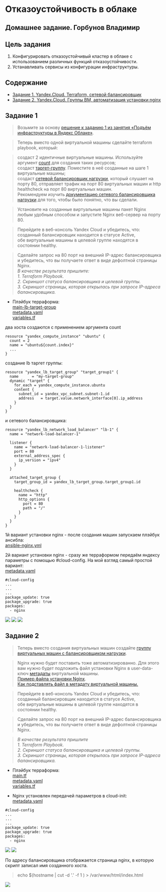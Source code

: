 # Отказоустойчивость в облаке
## Домашнее задание. Горбунов Владимир

## Цель задания
1. Конфигурировать отказоустойчивый кластер в облаке с использованием различных функций отказоустойчивости. 
2. Устанавливать сервисы из конфигурации инфраструктуры.

## Содержание

- [Задание 1. Yandex.Cloud. Terraform, сетевой балансировщик](#Задание-1)
- [Задание 2. Yandex.Cloud. Группы ВМ, автоматизация установки nginx](#Задание-2)  



## Задание 1
> Возьмите за основу [решение к заданию 1 из занятия «Подъём инфраструктуры в Яндекс Облаке»](https://github.com/netology-code/sdvps-homeworks/blob/main/7-03.md#задание-1).

> Теперь вместо одной виртуальной машины сделайте terraform playbook, который: </br>

> создаст 2 идентичные виртуальные машины. Используйте аргумент [count](https://www.terraform.io/docs/language/meta-arguments/count.html) для создания таких ресурсов; </br>
создаст [таргет-группу](https://registry.terraform.io/providers/yandex-cloud/yandex/latest/docs/resources/lb_target_group). Поместите в неё созданные на шаге 1 виртуальные машины; </br>
создаст [сетевой балансировщик нагрузки](https://registry.terraform.io/providers/yandex-cloud/yandex/latest/docs/resources/lb_network_load_balancer), который слушает на порту 80, отправляет трафик на порт 80 виртуальных машин и http healthcheck на порт 80 виртуальных машин.</br>
Рекомендуем изучить [документацию сетевого балансировщика нагрузки](https://cloud.yandex.ru/docs/network-load-balancer/quickstart) для того, чтобы было понятно, что вы сделали.

> Установите на созданные виртуальные машины пакет Nginx любым удобным способом и запустите Nginx веб-сервер на порту 80.

> Перейдите в веб-консоль Yandex Cloud и убедитесь, что: </br>
созданный балансировщик находится в статусе Active, </br>
обе виртуальные машины в целевой группе находятся в состоянии healthy.

> Сделайте запрос на 80 порт на внешний IP-адрес балансировщика и убедитесь, что вы получаете ответ в виде дефолтной страницы Nginx. </br>
*В качестве результата пришлите:*</br>
*1. Terraform Playbook.*</br>
*2. Скриншот статуса балансировщика и целевой группы.*</br>
*3. Скриншот страницы, которая открылась при запросе IP-адреса балансировщика.*</br>

- Плэйбук терраформа:</br>
[main-lb-target-group](./main-lb-target-group)</br>
[metadata.yaml](./metadata.yaml)</br>
[variables.tf](./variables.tf)

два хоста создаются с применением аргумента count
```
resource "yandex_compute_instance" "ubuntu" {
  count = 2
  name = "ubuntu${count.index}"
  ...
}
```
создание lb таргет группы:
```
resource "yandex_lb_target_group" "target_group1" {
  name      = "my-target-group"
  dynamic "target" {
    for_each = yandex_compute_instance.ubuntu
    content {
      subnet_id = yandex_vpc_subnet.subnet-1.id
      address   = target.value.network_interface[0].ip_address
    }
  }
}
```
и сетевого балансировщика:
```
resource "yandex_lb_network_load_balancer" "lb-1" {
  name = "network-load-balancer-1"

  listener {
    name = "network-load-balancer-1-listener"
    port = 80
    external_address_spec {
      ip_version = "ipv4"
    }
  }

  attached_target_group {
    target_group_id = yandex_lb_target_group.target_group1.id

    healthcheck {
      name = "http"
      http_options {
        port = 80
        path = "/"
      }
    }
  }
}
```
1й вариант установки nginx - после создания машин запускаем плэйбук ансибла:</br>
[ansible-nginx.yml](./ansible-nginx.yml)

2й вариант установки nginx - сразу же терраформом передаём яндексу параметры с помощью #cloud-config. На мой взгляд самый простой вариант:</br>
[metadata.yaml](./metadata.yaml)
```
#cloud-config
...
...
...
package_update: true
package_upgrade: true
packages:
  - nginx
```

![](./img/task1.png)
![](./img/task1-1.jpg)
![](./img/task1-2.jpg)


## Задание 2
> Теперь вместо создания виртуальных машин создайте [группу виртуальных машин с балансировщиком нагрузки](https://cloud.yandex.ru/docs/compute/operations/instance-groups/create-with-balancer).

> Nginx нужно будет поставить тоже автоматизированно. Для этого вам нужно будет подложить файл установки Nginx в user-data-ключ [метадаты](https://cloud.yandex.ru/docs/compute/concepts/vm-metadata) виртуальной машины.</br>
[Пример файла установки Nginx](https://github.com/nar3k/yc-public-tasks/blob/master/terraform/metadata.yaml).</br>
[Как подставлять файл в метадату виртуальной машины.](https://github.com/nar3k/yc-public-tasks/blob/a6c50a5e1d82f27e6d7f3897972adb872299f14a/terraform/main.tf#L38)

> Перейдите в веб-консоль Yandex Cloud и убедитесь, что: </br>
созданный балансировщик находится в статусе Active,</br>
обе виртуальные машины в целевой группе находятся в состоянии healthy.

> Сделайте запрос на 80 порт на внешний IP-адрес балансировщика и убедитесь, что вы получаете ответ в виде дефолтной страницы Nginx.

> *В качестве результата пришлите*</br>
*1. Terraform Playbook.*</br>
*2. Скриншот статуса балансировщика и целевой группы.*</br>
*3. Скриншот страницы, которая открылась при запросе IP-адреса балансировщика.*</br>

- Плэйбук терраформа:</br>
[main.tf](./main.tf)</br>
[metadata.yaml](./metadata.yaml)</br>
[variables.tf](./variables.tf)

- Nginx установлен передачей параметров в cloud-init:</br>
[metadata.yaml](./metadata.yaml)
```
#cloud-config
...
...
...
package_update: true
package_upgrade: true
packages:
  - nginx
```
![](./img/task2-1.png)
![](./img/task2-2.jpg)

По адресу балансировщика отображается страница nginx, в которую скрипт записал имя созданного хоста. 
>echo $(hostname | cut -d '.' -f 1 ) > /var/www/html/index.html

![](./img/task2-3.jpg)